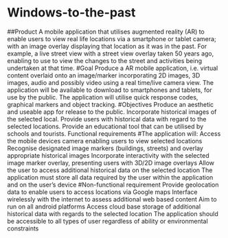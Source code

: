 # Windows-to-the-past
##Product
A mobile application that utilises augmented reality (AR) to enable users to view real life locations via a smartphone or tablet camera; with an image overlay displaying that location as it was in the past. For example, a live street view with a street view overlay taken 50 years ago, enabling to use to view the changes to the street and activities being undertaken at that time.
#Goal
Produce a AR mobile application, i.e. virtual content overlaid onto an image/marker incorporating 2D images, 3D images, audio and possibly video using a real time/live camera view. The application will be available to download to smartphones and tablets, for use by the public. The application will utilise quick response codes, graphical markers and object tracking.
#Objectives
Produce an aesthetic and useable app for release to the public.
Incorporate historical images of the selected local.
Provide users with historical data with regard to the selected locations.
Provide an educational tool that can be utilised by schools and tourists.
Functional requirements
#The application will:
Access the mobile devices camera enabling users to view selected locations
Recognise designated image markers (buildings, streets) and overlay appropriate historical images
Incorporate interactivity with the selected image marker overlay, presenting users with 3D/2D image overlays
Allow the user to access additional historical data on the selected location
The application must store all data required by the user within the application and on the user’s device
#Non-functional requirement
Provide geolocation data to enable users to access locations via Google maps
Interface wirelessly with the internet to assess additional web based content
Aim to run on all android platforms
Access cloud base storage of additional historical data with regards to the selected location
The application should be accessible to all types of user regardless of ability or environmental constraints
